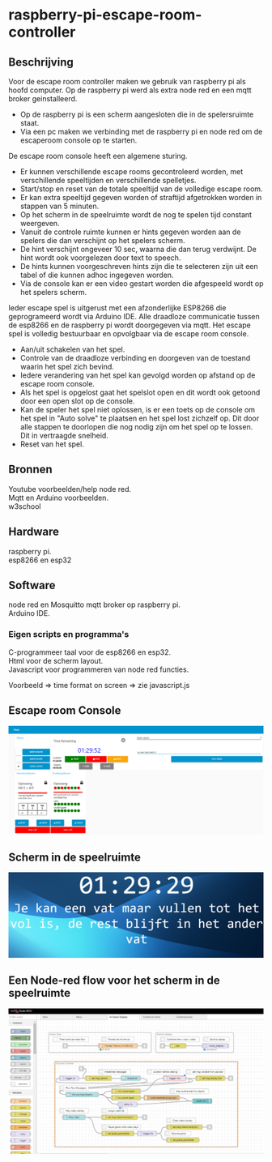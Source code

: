 # raspberry-pi-escape-room-controller
## Beschrijving
Voor de escape room controller maken we gebruik van raspberry pi als hoofd computer.
Op de raspberry pi werd als extra node red en een mqtt broker geinstalleerd.
  - Op de raspberry pi is een scherm aangesloten die in de spelersruimte staat.
  - Via een pc maken we verbinding met de raspberry pi en node red om de escaperoom console op te starten.

De escape room console heeft een algemene sturing.
  - Er kunnen verschillende escape rooms gecontroleerd worden, met verschillende speeltijden en verschillende spelletjes.
  - Start/stop en reset van de totale speeltijd van de volledige escape room.
  - Er kan extra speeltijd gegeven worden of straftijd afgetrokken worden in stappen van 5 minuten.
  - Op het scherm in de speelruimte wordt de nog te spelen tijd constant weergeven.
  - Vanuit de controle ruimte kunnen er hints gegeven worden aan de spelers die dan verschijnt op het spelers scherm.
  - De hint verschijnt ongeveer 10 sec, waarna die dan terug verdwijnt. De hint wordt ook voorgelezen door text to speech.
  - De hints kunnen voorgeschreven hints zijn die te selecteren zijn uit een tabel of die kunnen adhoc ingegeven worden.
  - Via de console kan er een video gestart worden die afgespeeld wordt op het spelers scherm.

Ieder escape spel is uitgerust met een afzonderlijke ESP8266 die geprogrameerd wordt via Arduino IDE.
Alle draadloze communicatie tussen de esp8266 en de raspberry pi wordt doorgegeven via mqtt.
Het escape spel is volledig bestuurbaar en opvolgbaar via de escape room console.
  - Aan/uit schakelen van het spel.
  - Controle van de draadloze verbinding en doorgeven van de toestand waarin het spel zich bevind.
  - Iedere verandering van het spel kan gevolgd worden op afstand op de escape room console.
  - Als het spel is opgelost gaat het spelslot open en dit wordt ook getoond door een open slot op de console.
  - Kan de speler het spel niet oplossen, is er een toets op de console om het spel in "Auto solve" te plaatsen en het spel lost zichzelf op. Dit door alle stappen te doorlopen die nog nodig zijn om het spel op te lossen. Dit in vertraagde snelheid.
  - Reset van het spel.
  


## Bronnen
Youtube voorbeelden/help node red.<br>
Mqtt en Arduino voorbeelden.<br>
w3school

## Hardware
raspberry pi.<br> 
esp8266 en esp32

## Software
node red en Mosquitto mqtt broker op raspberry pi.<br>
Arduino IDE.<br>



### Eigen scripts en programma's
C-programmeer taal voor de esp8266 en esp32.<br>
Html voor de scherm layout.<br>
Javascript voor programmeren van node red functies.<br>

Voorbeeld => time format on screen => zie javascript.js
 

## Escape room Console
![dit is een afbeelding uit onze image map](images/console.jpg)
## Scherm in de speelruimte
![dit is een afbeelding uit onze image map](images/escaperoom.jpg)
## Een Node-red flow voor het scherm in de speelruimte
![dit is een afbeelding uit onze image map](images/nodered_flow.jpg)
